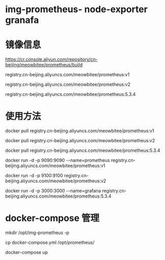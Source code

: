 # img-prometheus- node-exporter  granafa


#  镜像信息

  https://cr.console.aliyun.com/repository/cn-beijing/meowbitee/prometheus/build
	
	
  registry.cn-beijing.aliyuncs.com/meowbitee/prometheus:v1                                  
	
	
  registry.cn-beijing.aliyuncs.com/meowbitee/prometheus:v2                                   
	
	
  registry.cn-beijing.aliyuncs.com/meowbitee/prometheus:5.3.4                                
   
   
#  使用方法
 
   
	 
	 
   docker pull registry.cn-beijing.aliyuncs.com/meowbitee/prometheus:v1
	 
   docker pull registry.cn-beijing.aliyuncs.com/meowbitee/prometheus:v2
	 
   docker pull registry.cn-beijing.aliyuncs.com/meowbitee/prometheus:5.3.4
    
   docker run -d -p 9090:9090 --name=prometheus registry.cn-beijing.aliyuncs.com/meowbitee/prometheus:v1
	 
   docker run -d -p 9100:9100  registry.cn-beijing.aliyuncs.com/meowbitee/prometheus:v2
	 
   docker run -d -p 3000:3000 --name=grafana registry.cn-beijing.aliyuncs.com/meowbitee/prometheus:5.3.4
   
   
   
#  docker-compose 管理

mkdir /opt/img-prometheus -p

cp docker-compose.yml /opt/prometheus/

docker-compose up
